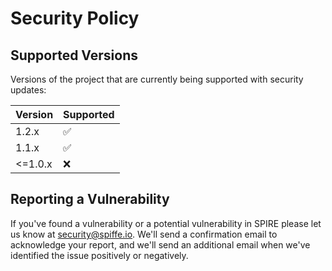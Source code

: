 # Security Policy

## Supported Versions

Versions of the project that are currently being supported with security updates:

| Version | Supported          |
|---------|--------------------|
| 1.2.x   | :white_check_mark: |
| 1.1.x   | :white_check_mark: |
| <=1.0.x | :x:                |

## Reporting a Vulnerability

If you've found a vulnerability or a potential vulnerability in SPIRE please let us know at security@spiffe.io. We'll send a confirmation email to acknowledge your report, and we'll send an additional email when we've identified the issue positively or negatively.
